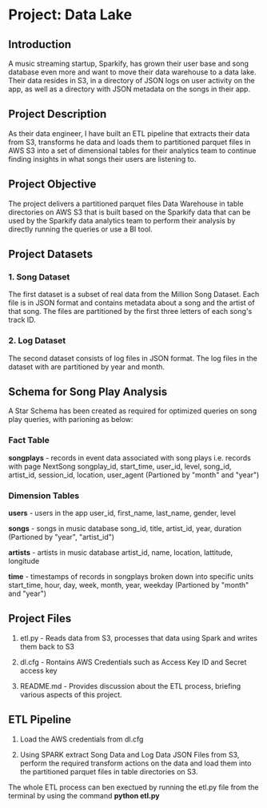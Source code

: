 # Project: Data Lake

## Introduction

A music streaming startup, Sparkify, has grown their user base and song database even more and want to move their data warehouse to a data lake. Their data resides in S3, in a directory of JSON logs on user activity on the app, as well as a directory with JSON metadata on the songs in their app.

## Project Description

As their data engineer, I have built an ETL pipeline that extracts their data from S3, transforms he data and loads them to partitioned parquet files in AWS S3 into a set of dimensional tables for their analytics team to continue finding insights in what songs their users are listening to. 

## Project Objective

The project delivers a partitioned parquet files Data Warehouse in table directories on AWS S3 that is built based on the Sparkify data that can be used by the Sparkify data analytics team to perform their analysis by directly running the queries or use a BI tool.

## Project Datasets

### 1. Song Dataset

The first dataset is a subset of real data from the Million Song Dataset. Each file is in JSON format and contains metadata about a song and the artist of that song. The files are partitioned by the first three letters of each song's track ID. 

### 2. Log Dataset

The second dataset consists of log files in JSON format. The log files in the dataset with are partitioned by year and month. 

## Schema for Song Play Analysis

A Star Schema has been created as required for optimized queries on song play queries, with parioning as below:

### Fact Table

**songplays** - records in event data associated with song plays i.e. records with page NextSong 
                songplay_id, start_time, user_id, level, song_id, artist_id, session_id, location, user_agent (Partioned by "month" and "year")

### Dimension Tables

**users**   - users in the app 
              user_id, first_name, last_name, gender, level

**songs**   - songs in music database 
              song_id, title, artist_id, year, duration (Partioned by "year", "artist_id")

**artists** - artists in music database 
              artist_id, name, location, lattitude, longitude 

**time**    - timestamps of records in songplays broken down into specific units 
              start_time, hour, day, week, month, year, weekday (Partioned by "month" and "year")

## Project Files

1. etl.py    - Reads data from S3, processes that data using Spark and writes them back to S3

2. dl.cfg    - Rontains AWS Credentials such as Access Key ID and Secret access key

3. README.md - Provides discussion about the ETL process, briefing various aspects of this project.

## ETL Pipeline

1. Load the AWS credentials from dl.cfg

2. Using SPARK extract Song Data and Log Data JSON Files from S3, perform the required transform actions on the data and load them into the partitioned parquet files in table directories on S3.

The whole ETL process can ben exectued by running the etl.py file from the terminal by using the command **python etl.py**